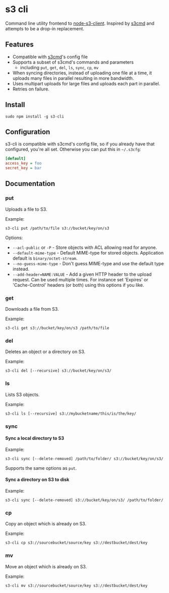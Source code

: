 # s3 cli

Command line utility frontend to [node-s3-client](https://github.com/andrewrk/node-s3-client).
Inspired by [s3cmd](https://github.com/s3tools/s3cmd) and attempts to be a
drop-in replacement.

## Features

 * Compatible with [s3cmd](https://github.com/s3tools/s3cmd)'s config file
 * Supports a subset of s3cmd's commands and parameters
   - including `put`, `get`, `del`, `ls`, `sync`, `cp`, `mv`
 * When syncing directories, instead of uploading one file at a time, it
   uploads many files in parallel resulting in more bandwidth.
 * Uses multipart uploads for large files and uploads each part in parallel.
 * Retries on failure.

## Install

`sudo npm install -g s3-cli`

## Configuration

s3-cli is compatible with s3cmd's config file, so if you already have that
configured, you're all set. Otherwise you can put this in `~/.s3cfg`:

```ini
[default]
access_key = foo
secret_key = bar
```

## Documentation

### put

Uploads a file to S3.

Example:

```
s3-cli put /path/to/file s3://bucket/key/on/s3
```

Options:

 * `--acl-public` or `-P` - Store objects with ACL allowing read for anyone.
 * `--default-mime-type` - Default MIME-type for stored objects. Application
   default is `binary/octet-stream`.
 * `--no-guess-mime-type` - Don't guess MIME-type and use the default type
   instead.
 * `--add-header=NAME:VALUE` - Add a given HTTP header to the upload request. Can be
   used  multiple times. For instance set 'Expires' or 'Cache-Control' headers
   (or both) using this options if you like.

### get

Downloads a file from S3.

Example:

```
s3-cli get s3://bucket/key/on/s3 /path/to/file
```

### del

Deletes an object or a directory on S3.

Example:

```
s3-cli del [--recursive] s3://bucket/key/on/s3/
```

### ls

Lists S3 objects.

Example:

```
s3-cli ls [--recursive] s3://mybucketname/this/is/the/key/
```

### sync

#### Sync a local directory to S3

Example:

```
s3-cli sync [--delete-removed] /path/to/folder/ s3://bucket/key/on/s3/
```

Supports the same options as `put`.

#### Sync a directory on S3 to disk

Example:

```
s3-cli sync [--delete-removed] s3://bucket/key/on/s3/ /path/to/folder/
```

### cp

Copy an object which is already on S3.

Example:

```
s3-cli cp s3://sourcebucket/source/key s3://destbucket/dest/key
```

### mv

Move an object which is already on S3.

Example:

```
s3-cli mv s3://sourcebucket/source/key s3://destbucket/dest/key
```
